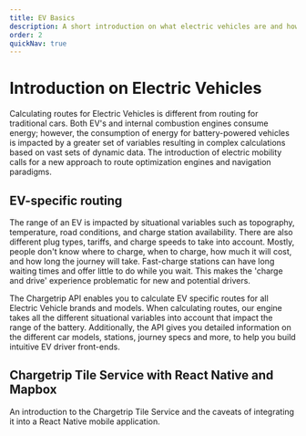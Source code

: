 ```yaml
---
title: EV Basics
description: A short introduction on what electric vehicles are and how it impacts routing
order: 2
quickNav: true
---
```


# Introduction on Electric Vehicles
Calculating routes for Electric Vehicles is different from routing for traditional cars. Both EV's and internal combustion engines consume energy; however, the consumption of energy for battery-powered vehicles is impacted by a greater set of variables resulting in complex calculations based on vast sets of dynamic data. The introduction of electric mobility calls for a new approach to route optimization engines and navigation paradigms. 

## EV-specific routing
The range of an EV is impacted by situational variables such as topography, temperature, road conditions, and charge station availability. There are also different plug types, tariffs, and charge speeds to take into account. Mostly, people don't know where to charge, when to charge, how much it will cost, and how long the journey will take. Fast-charge stations can have long waiting times and offer little to do while you wait. This makes the 'charge and drive' experience problematic for new and potential drivers.

The Chargetrip API enables you to calculate EV specific routes for all Electric Vehicle brands and models. When calculating routes, our engine takes all the different situational variables into account that impact the range of the battery. Additionally, the API gives you detailed information on the different car models, stations, journey specs and more, to help you build intuitive EV driver front-ends.

<right-aside large="true">

<article-teaser href="https://medium.com/chargetrip/chargetrip-tile-service-with-react-native-and-mapbox-228dae36a574">

## Chargetrip Tile Service with React Native and Mapbox
An introduction to the Chargetrip Tile Service and the caveats of integrating it into a React Native mobile application.

</article-teaser>

<latest-updates></latest-updates>

</right-aside>
